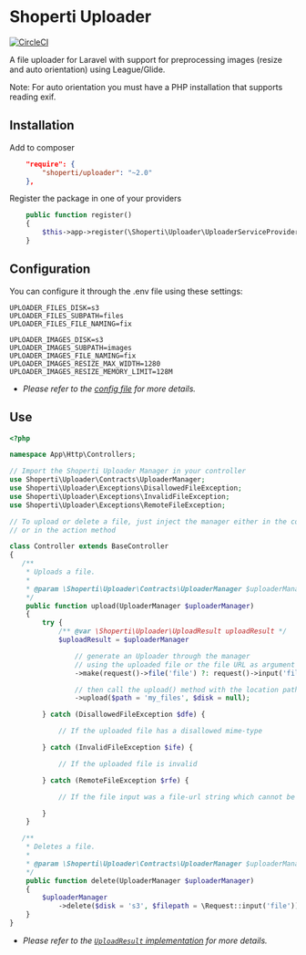 # Shoperti Uploader

[![CircleCI](https://circleci.com/gh/Shoperti/Uploader.svg?style=svg&circle-token=4a365e65b98c185c1778469c6a618e0543022169)](https://circleci.com/gh/Shoperti/Uploader)

A file uploader for Laravel with support for preprocessing images (resize and auto orientation) using League/Glide.

Note: For auto orientation you must have a PHP installation that supports reading exif.

## Installation

Add to composer

```json
    "require": {
        "shoperti/uploader": "~2.0"
    },
```


Register the package in one of your providers

```php
    public function register()
    {
        $this->app->register(\Shoperti\Uploader\UploaderServiceProvider::class);
    }
```

## Configuration

You can configure it through the .env file using these settings:

```
UPLOADER_FILES_DISK=s3
UPLOADER_FILES_SUBPATH=files
UPLOADER_FILES_FILE_NAMING=fix

UPLOADER_IMAGES_DISK=s3
UPLOADER_IMAGES_SUBPATH=images
UPLOADER_IMAGES_FILE_NAMING=fix
UPLOADER_IMAGES_RESIZE_MAX_WIDTH=1280
UPLOADER_IMAGES_RESIZE_MEMORY_LIMIT=128M
```

* _Please refer to the [config file](config/uploader.php) for more details._


## Use

```php
<?php

namespace App\Http\Controllers;

// Import the Shoperti Uploader Manager in your controller
use Shoperti\Uploader\Contracts\UploaderManager;
use Shoperti\Uploader\Exceptions\DisallowedFileException;
use Shoperti\Uploader\Exceptions\InvalidFileException;
use Shoperti\Uploader\Exceptions\RemoteFileException;

// To upload or delete a file, just inject the manager either in the constructor
// or in the action method

class Controller extends BaseController
{
   /**
    * Uploads a file.
    *
    * @param \Shoperti\Uploader\Contracts\UploaderManager $uploaderManager
    */
    public function upload(UploaderManager $uploaderManager)
    {
        try {
            /** @var \Shoperti\Uploader\UploadResult uploadResult */
            $uploadResult = $uploaderManager

                // generate an Uploader through the manager
                // using the uploaded file or the file URL as argument
                ->make(request()->file('file') ?: request()->input('file'))

                // then call the upload() method with the location path as argument
                ->upload($path = 'my_files', $disk = null);

        } catch (DisallowedFileException $dfe) {

            // If the uploaded file has a disallowed mime-type

        } catch (InvalidFileException $ife) {

            // If the uploaded file is invalid

        } catch (RemoteFileException $rfe) {

            // If the file input was a file-url string which cannot be fetched

        }
    }

   /**
    * Deletes a file.
    *
    * @param \Shoperti\Uploader\Contracts\UploaderManager $uploaderManager
    */
    public function delete(UploaderManager $uploaderManager)
    {
        $uploaderManager
            ->delete($disk = 's3', $filepath = \Request::input('file'))
    }
}
```

* _Please refer to the [`UploadResult` implementation](src/UploadResult.php) for more details._
